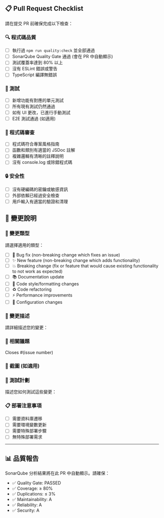 ## 📋 Pull Request Checklist

請在提交 PR 前確保完成以下檢查：

### 🔍 程式碼品質
- [ ] 執行過 `npm run quality:check` 並全部通過
- [ ] SonarQube Quality Gate 通過 (會在 PR 中自動顯示)
- [ ] 測試覆蓋率達到 80% 以上
- [ ] 沒有 ESLint 錯誤或警告
- [ ] TypeScript 編譯無錯誤

### 🧪 測試
- [ ] 新增功能有對應的單元測試
- [ ] 所有現有測試仍然通過
- [ ] 如有 UI 更改，已進行手動測試
- [ ] E2E 測試通過 (如適用)

### 📝 程式碼審查
- [ ] 程式碼符合專案風格指南
- [ ] 函數和類別有適當的 JSDoc 註解
- [ ] 複雜邏輯有清晰的註釋說明
- [ ] 沒有 console.log 或除錯程式碼

### 🔒 安全性
- [ ] 沒有硬編碼的密鑰或敏感資訊
- [ ] 外部依賴已經過安全檢查
- [ ] 用戶輸入有適當的驗證和清理

## 📖 變更說明

### 🎯 變更類型
請選擇適用的類型：
- [ ] 🐛 Bug fix (non-breaking change which fixes an issue)
- [ ] ✨ New feature (non-breaking change which adds functionality)
- [ ] 💥 Breaking change (fix or feature that would cause existing functionality to not work as expected)
- [ ] 📚 Documentation update
- [ ] 🎨 Code style/formatting changes
- [ ] ♻️ Code refactoring
- [ ] ⚡ Performance improvements
- [ ] 🔧 Configuration changes

### 📝 變更描述
請詳細描述您的變更：

<!-- 描述您做了什麼，為什麼這樣做，以及如何測試 -->

### 🔗 相關議題
Closes #(issue number)

### 📸 截圖 (如適用)
<!-- 如果有 UI 變更，請提供前後對比截圖 -->

### 🧪 測試計劃
描述您如何測試這些變更：

<!-- 包括手動測試步驟和自動化測試說明 -->

### 📋 部署注意事項
- [ ] 需要資料庫遷移
- [ ] 需要環境變數更新
- [ ] 需要特殊部署步驟
- [ ] 無特殊部署需求

---

## 📊 品質報告
SonarQube 分析結果將在此 PR 中自動顯示。請確保：
- ✅ Quality Gate: PASSED
- ✅ Coverage: ≥ 80%
- ✅ Duplications: ≤ 3%
- ✅ Maintainability: A
- ✅ Reliability: A
- ✅ Security: A 